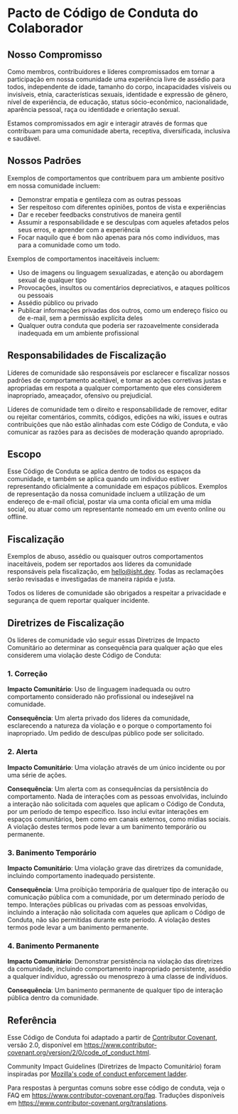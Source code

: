 # Pacto de Código de Conduta do Colaborador

## Nosso Compromisso

Como membros, contribuidores e líderes compromissados em tornar a participação
em nossa comunidade uma experiência livre de assédio para todos, independente
de idade, tamanho do corpo, incapacidades visíveis ou invisíveis, etnia,
características sexuais, identidade e expressão de gênero, nível de experiência,
de educação, status sócio-econômico, nacionalidade, aparência pessoal, raça ou
identidade e orientação sexual.

Estamos compromissados em agir e interagir através de formas que contribuam
para uma comunidade aberta, receptiva, diversificada, inclusiva e saudável.

## Nossos Padrões

Exemplos de comportamentos que contribuem para um ambiente positivo em nossa
comunidade incluem:

* Demonstrar empatia e gentileza com as outras pessoas
* Ser respeitoso com diferentes opiniões, pontos de vista e experiências
* Dar e receber feedbacks construtivos de maneira gentil
* Assumir a responsabilidade e se desculpas com aqueles afetados pelos seus erros,
  e aprender com a experiência
* Focar naquilo que é bom não apenas para nós como indivíduos, mas para a comunidade
  como um todo.

Exemplos de comportamentos inaceitáveis incluem:

* Uso de imagens ou linguagem sexualizadas, e atenção ou abordagem sexual de qualquer
  tipo
* Provocações, insultos ou comentários depreciativos, e ataques políticos ou pessoais
* Assédio público ou privado
* Publicar informações privadas dos outros, como um endereço físico ou de e-mail,
  sem a permissão explícita deles
* Qualquer outra conduta que poderia ser razoavelmente considerada inadequada em um ambiente
  profissional

## Responsabilidades de Fiscalização

Líderes de comunidade são responsáveis por esclarecer e fiscalizar nossos padrões
de comportamento aceitável, e tomar as ações corretivas justas e apropriadas em
respota a qualquer comportamento que eles considerem inapropriado, ameaçador,
ofensivo ou prejudicial.

Líderes de comunidade tem o direito e responsabilidade de remover, editar ou
rejeitar comentários, commits, códigos, edições na wiki, issues e outras contribuições
que não estão alinhadas com este Código de Conduta, e vão comunicar as razões
para as decisões de moderação quando apropriado.

## Escopo

Esse Código de Conduta se aplica dentro de todos os espaços da comunidade, e
também se aplica quando um indivíduo estiver representando oficialmente a
comunidade em espaços públicos. Exemplos de representação da nossa comunidade
incluem a utilização de um endereço de e-mail oficial, postar via uma conta
oficial em uma mídia social, ou atuar como um representante nomeado em um evento
online ou offline.

## Fiscalização

Exemplos de abuso, assédio ou quaisquer outros comportamentos inaceitáveis,
podem ser reportados aos líderes da comunidade responsáveis pela fiscalização,
em hello@isht.dev.
Todas as reclamações serão revisadas e investigadas de maneira rápida e justa.

Todos os líderes de comunidade são obrigados a respeitar a privacidade e
segurança de quem reportar qualquer incidente.

## Diretrizes de Fiscalização

Os líderes de comunidade vão seguir essas Diretrizes de Impacto Comunitário
ao determinar as consequência para qualquer ação que eles considerem uma
violação deste Código de Conduta:

### 1. Correção

**Impacto Comunitário**: Uso de linguagem inadequada ou outro comportamento considerado
não profissional ou indesejável na comunidade.

**Consequência**: Um alerta privado dos líderes da comunidade, esclarecendo a natureza
da violação e o porque o comportamento foi inapropriado. Um pedido de desculpas público
pode ser solicitado.

### 2. Alerta

**Impacto Comunitário**: Uma violação através de um único incidente ou por uma série
de ações.

**Consequência**: Um alerta com as consequências da persistência do comportamento.
Nada de interações com as pessoas envolvidas, incluindo a interação não solicitada
com aqueles que aplicam o Código de Conduta, por um período de tempo específico.
Isso inclui evitar interações em espaços comunitários, bem como em canais externos,
como mídias sociais. A violação destes termos pode levar a um banimento temporário ou
permanente.

### 3. Banimento Temporário

**Impacto Comunitário**: Uma violação grave das diretrizes da comunidade, incluindo
comportamento inadequado persistente.

**Consequência**: Uma proibição temporária de qualquer tipo de interação ou comunicação
pública com a comunidade, por um determinado período de tempo. Interações públicas
ou privadas com as pessoas envolvidas, incluindo a interação não solicitada
com aqueles que aplicam o Código de Conduta, não são permitidas durante este período.
A violação destes termos pode levar a um banimento permanente.

### 4. Banimento Permanente

**Impacto Comunitário**: Demonstrar persistência na violação das diretrizes da comunidade,
incluindo comportamento inapropriado persistente, assédio a qualquer indivíduo, agressão
ou menosprezo à uma classe de indivíduos.

**Consequência**: Um banimento permanente de qualquer tipo de interação pública
dentro da comunidade.

## Referência

Esse Código de Conduta foi adaptado a partir de [Contributor Covenant][homepage],
versão 2.0, disponível em
https://www.contributor-covenant.org/version/2/0/code_of_conduct.html.

Community Impact Guidelines (Diretrizes de Impacto Comunitário) foram inspiradas por [Mozilla's code of conduct
enforcement ladder](https://github.com/mozilla/diversity).

[homepage]: https://www.contributor-covenant.org

Para respostas à perguntas comuns sobre esse código de conduta, veja o FAQ em
https://www.contributor-covenant.org/faq. Traduções disponíveis em
https://www.contributor-covenant.org/translations.
